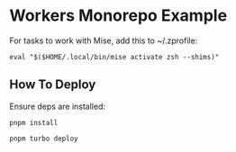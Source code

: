 # Workers Monorepo Example

For tasks to work with Mise, add this to ~/.zprofile:

```shell
eval "$($HOME/.local/bin/mise activate zsh --shims)"
```

## How To Deploy

Ensure deps are installed:

```shell
pnpm install
```

```shell
pnpm turbo deploy
```
